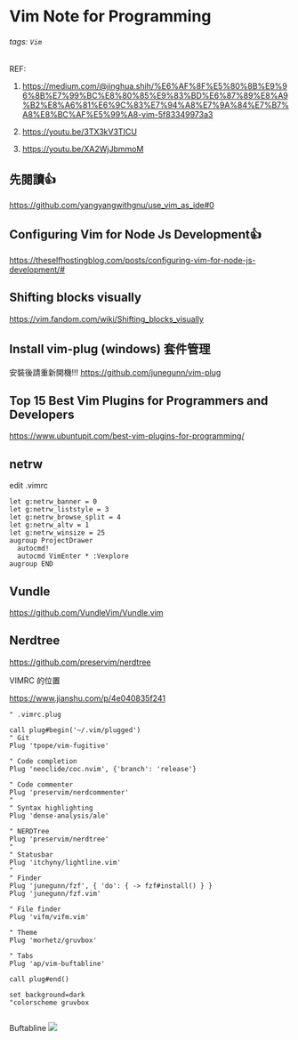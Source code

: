 # Vim Note for Programming
###### tags: `Vim`
REF:
1. https://medium.com/@jinghua.shih/%E6%AF%8F%E5%80%8B%E9%96%8B%E7%99%BC%E8%80%85%E9%83%BD%E6%87%89%E8%A9%B2%E8%A6%81%E6%9C%83%E7%94%A8%E7%9A%84%E7%B7%A8%E8%BC%AF%E5%99%A8-vim-5f83349973a3

1. https://youtu.be/3TX3kV3TICU
2. https://youtu.be/XA2WjJbmmoM

## 先閱讀:+1: 
https://github.com/yangyangwithgnu/use_vim_as_ide#0
## Configuring Vim for Node Js Development:+1: 
https://theselfhostingblog.com/posts/configuring-vim-for-node-js-development/#
## Shifting blocks visually
https://vim.fandom.com/wiki/Shifting_blocks_visually

## Install vim-plug (windows) 套件管理

安裝後請重新開機!!!
https://github.com/junegunn/vim-plug

## Top 15 Best Vim Plugins for Programmers and Developers
https://www.ubuntupit.com/best-vim-plugins-for-programming/


## netrw

edit .vimrc
```shell=
let g:netrw_banner = 0
let g:netrw_liststyle = 3
let g:netrw_browse_split = 4
let g:netrw_altv = 1
let g:netrw_winsize = 25
augroup ProjectDrawer
  autocmd!
  autocmd VimEnter * :Vexplore
augroup END
```

## Vundle

https://github.com/VundleVim/Vundle.vim

## Nerdtree
https://github.com/preservim/nerdtree


VIMRC 的位置

https://www.jianshu.com/p/4e040835f241



```
" .vimrc.plug

call plug#begin('~/.vim/plugged')
" Git
Plug 'tpope/vim-fugitive'

" Code completion
Plug 'neoclide/coc.nvim', {'branch': 'release'}

" Code commenter
Plug 'preservim/nerdcommenter'
"
" Syntax highlighting
Plug 'dense-analysis/ale'

" NERDTree
Plug 'preservim/nerdtree'
"
" Statusbar
Plug 'itchyny/lightline.vim'
"
" Finder
Plug 'junegunn/fzf', { 'do': { -> fzf#install() } }
Plug 'junegunn/fzf.vim'

" File finder
Plug 'vifm/vifm.vim'

" Theme
Plug 'morhetz/gruvbox'

" Tabs
Plug 'ap/vim-buftabline'

call plug#end()

set background=dark
"colorscheme gruvbox
               
```
Buftabline
![](https://i.imgur.com/cwc8d3G.png)

